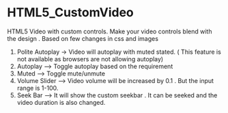# HTML5_CustomVideo
HTML5 Video with custom controls. Make your video controls blend with the design . Based on few changes in css and images 
1. Polite Autoplay -> Video will autoplay with muted stated. ( This feature is not available as browsers are not allowing autoplay)
2. Autoplay --> Toggle autoplay based on the requirement 
3. Muted --> Toggle mute/unmute 
4. Volume Slider --> Video volume will be increased by 0.1 . But the input range is 1-100. 
5. Seek Bar --> It will show the custom seekbar . It can be seeked and the video duration is also changed.
